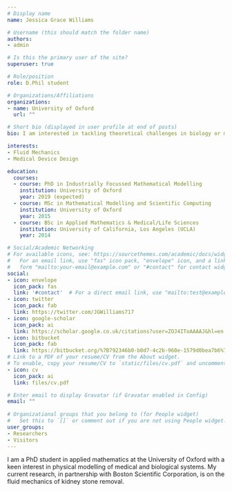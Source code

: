 ```yaml
---
# Display name
name: Jessica Grace Williams

# Username (this should match the folder name)
authors:
- admin

# Is this the primary user of the site?
superuser: true

# Role/position
role: D.Phil student

# Organizations/Affiliations
organizations:
- name: University of Oxford
  url: ""

# Short bio (displayed in user profile at end of posts)
bio: I am interested in tackling theoretical challenges in biology or medicine with mathematical techniques.

interests:
- Fluid Mechanics
- Medical Device Design

education:
  courses:
  - course: PhD in Industrially Focussed Mathematical Modelling
    institution: University of Oxford
    year: 2019 (expected)
  - course: MSc in Mathematical Modelling and Scientific Computing
    institution: University of Oxford
    year: 2015
  - course: BSc in Applied Mathematics & Medical/Life Sciences
    institution: University of California, Los Angeles (UCLA)
    year: 2014

# Social/Academic Networking
# For available icons, see: https://sourcethemes.com/academic/docs/widgets/#icons
#   For an email link, use "fas" icon pack, "envelope" icon, and a link in the
#   form "mailto:your-email@example.com" or "#contact" for contact widget.
social:
- icon: envelope
  icon_pack: fas
  link: '#contact'  # For a direct email link, use "mailto:test@example.org".
- icon: twitter
  icon_pack: fab
  link: https://twitter.com/JGWilliams717
- icon: google-scholar
  icon_pack: ai
  link: https://scholar.google.co.uk/citations?user=ZOJ4IToAAAAJ&hl=en
- icon: bitbucket
  icon_pack: fab
  link: https://bitbucket.org/%7B792346b0-b0d7-4c2b-960e-1579d0bea7b6%7D/profile/repositories?visibility=all
# Link to a PDF of your resume/CV from the About widget.
# To enable, copy your resume/CV to `static/files/cv.pdf` and uncomment the lines below.  
- icon: cv
  icon_pack: ai
  link: files/cv.pdf

# Enter email to display Gravatar (if Gravatar enabled in Config)
email: ""
  
# Organizational groups that you belong to (for People widget)
#   Set this to `[]` or comment out if you are not using People widget.  
user_groups:
- Researchers
- Visitors
---
```


I am a PhD student in applied mathematics at the University of Oxford with a keen interest in physical modelling of medical and biological systems. My current research, in partnership with Boston Scientific Corporation, is on the fluid mechanics of kidney stone removal.
